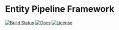 # Entity Pipeline Framework

[![Build Status](https://github.com/Ladvien/entity/actions/workflows/test.yml/badge.svg)](https://github.com/Ladvien/entity/actions/workflows/test.yml)
[![Docs](https://img.shields.io/badge/docs-latest-brightgreen.svg)](https://entity.readthedocs.io/en/latest/)
[![License](https://img.shields.io/badge/license-MIT-blue.svg)](LICENSE)

